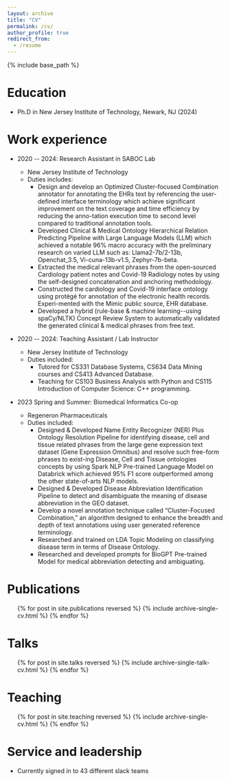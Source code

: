 ```yaml
---
layout: archive
title: "CV"
permalink: /cv/
author_profile: true
redirect_from:
  - /resume
---
```


{% include base_path %}

Education
======
* Ph.D in New Jersey Institute of Technology, Newark, NJ (2024)


Work experience
======
* 2020 -- 2024: Research Assistant in SABOC Lab
  * New Jersey Institute of Technology
  * Duties includes: 
    * Design and develop an Optimized Cluster-focused Combination annotator for annotating the EHRs text by referencing the user-defined interface terminology which achieve significant improvement on the text coverage and time efficiency by reducing the anno-tation execution time to second level compared to traditional annotation tools.
    * Developed Clinical & Medical Ontology Hierarchical Relation Predicting Pipeline with Large Language Models (LLM) which achieved a notable 96% macro accuracy with the preliminary research on varied LLM such as: Llama2-7b/2-13b, Openchat_3.5, Vi-cuna-13b-v1.5, Zephyr-7b-beta.
    * Extracted the medical relevant phrases from the open-sourced Cardiology patient notes and Covid-19 Radiology notes by using the self-designed concatenation and anchoring methodology.
    * Constructed the cardiology and Covid-19 interface ontology using protégé for annotation of the electronic health records. Experi-mented with the Mimic public source, EHR database.
    * Developed a hybrid (rule-base & machine learning--using spaCy/NLTK) Concept Review System to automatically validated the generated clinical & medical phrases from free text.

* 2020 -- 2024: Teaching Assistant / Lab Instructor 
  * New Jersey Institute of Technology
  * Duties included:
    * Tutored for CS331 Database Systems, CS634 Data Mining courses and CS413 Advanced Database.
    * Teaching for CS103 Business Analysis with Python and CS115 Introduction of Computer Science: C++ programming.


* 2023 Spring and Summer: Biomedical Informatics Co-op
  * Regeneron Pharmaceuticals
  * Duties included: 
    * Designed & Developed Name Entity Recognizer (NER) Plus Ontology Resolution Pipeline for identifying disease, cell and tissue related phrases from the large gene expression text dataset (Gene Expression Omnibus) and resolve such free-form phrases to exist-ing Disease, Cell and Tissue ontologies concepts by using Spark NLP Pre-trained Language Model on Databrick which achieved 95% F1 score outperformed among the other state-of-arts NLP models.
    * Designed & Developed Disease Abbreviation Identification Pipeline to detect and disambiguate the meaning of disease abbreviation in the GEO dataset.
    * Develop a novel annotation technique called “Cluster-Focused Combination,” an algorithm designed to enhance the breadth and depth of text annotations using user generated reference terminology.
    * Researched and trained on LDA Topic Modeling on classifying disease term in terms of Disease Ontology.
    * Researched and developed prompts for BioGPT Pre-trained Model for medical abbreviation detecting and ambiguating.
  

Publications
======
  <ul>{% for post in site.publications reversed %}
    {% include archive-single-cv.html %}
  {% endfor %}</ul>
  
Talks
======
  <ul>{% for post in site.talks reversed %}
    {% include archive-single-talk-cv.html  %}
  {% endfor %}</ul>
  
Teaching
======
  <ul>{% for post in site.teaching reversed %}
    {% include archive-single-cv.html %}
  {% endfor %}</ul>
  
Service and leadership
======
* Currently signed in to 43 different slack teams
